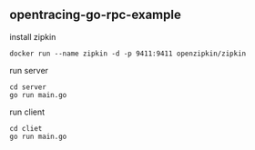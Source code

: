 
## opentracing-go-rpc-example

install zipkin
```
docker run --name zipkin -d -p 9411:9411 openzipkin/zipkin
```

run server
```
cd server 
go run main.go
```

run client
```
cd cliet 
go run main.go
```


